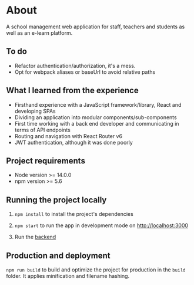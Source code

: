 # About

A school management web application for staff, teachers and students as well as an e-learn platform.

## To do

- Refactor authentication/authorization, it's a mess.
- Opt for webpack aliases or baseUrl to avoid relative paths

## What I learned from the experience

- Firsthand experience with a JavaScript framework/library, React and developing SPAs
- Dividing an application into modular components/sub-components
- First time working with a back end developer and communicating in terms of API endpoints
- Routing and navigation with React Router v6
- JWT authentication, although it was done poorly

## Project requirements

- Node version >= 14.0.0
- npm version >= 5.6

## Running the project locally

1. `npm install` to install the project's dependencies

2. `npm start` to run the app in development mode on [http://localhost:3000](http://localhost:3000)

3. Run the [backend](https://github.com/errros/ESI-E-Learning)

## Production and deployment

`npm run build` to build and optimize the project for production in the `build` folder. It applies minification and filename hashing.

